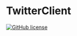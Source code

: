 # TwitterClient

[![GitHub license](https://img.shields.io/badge/license-MIT-blue.svg)](https://raw.githubusercontent.com/moskanka/TwitterClient/master/LICENSE.MIT)